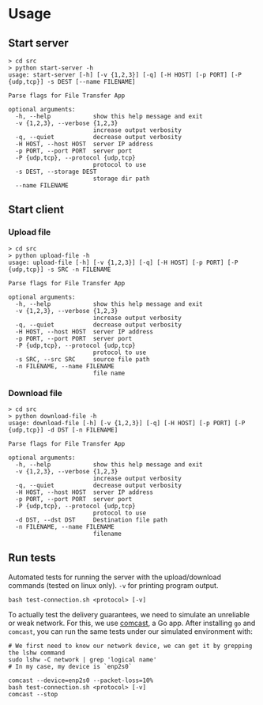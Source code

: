 
# Usage

## Start server

```
> cd src
> python start-server -h    
usage: start-server [-h] [-v {1,2,3}] [-q] [-H HOST] [-p PORT] [-P {udp,tcp}] -s DEST [--name FILENAME]

Parse flags for File Transfer App

optional arguments:
  -h, --help            show this help message and exit
  -v {1,2,3}, --verbose {1,2,3}
                        increase output verbosity
  -q, --quiet           decrease output verbosity
  -H HOST, --host HOST  server IP address
  -p PORT, --port PORT  server port
  -P {udp,tcp}, --protocol {udp,tcp}
                        protocol to use
  -s DEST, --storage DEST
                        storage dir path
  --name FILENAME

```

## Start client

### Upload file

```
> cd src
> python upload-file -h
usage: upload-file [-h] [-v {1,2,3}] [-q] [-H HOST] [-p PORT] [-P {udp,tcp}] -s SRC -n FILENAME

Parse flags for File Transfer App

optional arguments:
  -h, --help            show this help message and exit
  -v {1,2,3}, --verbose {1,2,3}
                        increase output verbosity
  -q, --quiet           decrease output verbosity
  -H HOST, --host HOST  server IP address
  -p PORT, --port PORT  server port
  -P {udp,tcp}, --protocol {udp,tcp}
                        protocol to use
  -s SRC, --src SRC     source file path
  -n FILENAME, --name FILENAME
                        file name
```

### Download file
```
> cd src
> python download-file -h
usage: download-file [-h] [-v {1,2,3}] [-q] [-H HOST] [-p PORT] [-P {udp,tcp}] -d DST [-n FILENAME]

Parse flags for File Transfer App

optional arguments:
  -h, --help            show this help message and exit
  -v {1,2,3}, --verbose {1,2,3}
                        increase output verbosity
  -q, --quiet           decrease output verbosity
  -H HOST, --host HOST  server IP address
  -p PORT, --port PORT  server port
  -P {udp,tcp}, --protocol {udp,tcp}
                        protocol to use
  -d DST, --dst DST     Destination file path
  -n FILENAME, --name FILENAME
                        filename
```

## Run tests

Automated tests for running the server with the upload/download commands (tested on linux only). `-v` for printing program output.
```
bash test-connection.sh <protocol> [-v]
```

To actually test the delivery guarantees, we need to simulate an unreliable or weak network. For this, we use [comcast](), a Go app. After installing `go` and `comcast`, you can run the same tests under our simulated environment with:

```
# We first need to know our network device, we can get it by grepping the lshw command
sudo lshw -C network | grep 'logical name' 
# In my case, my device is `enp2s0`

comcast --device=enp2s0 --packet-loss=10%
bash test-connection.sh <protocol> [-v]
comcast --stop
```